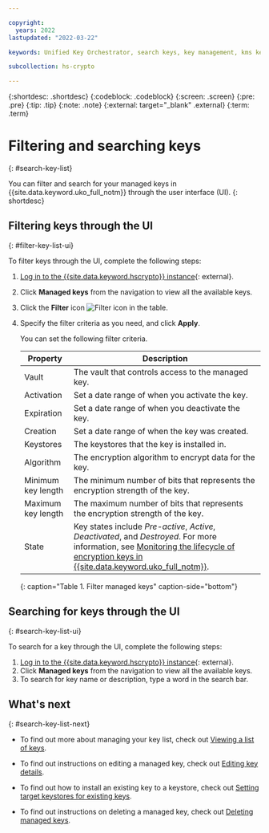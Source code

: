 ```yaml
---

copyright:
  years: 2022
lastupdated: "2022-03-22"

keywords: Unified Key Orchestrator, search keys, key management, kms keys

subcollection: hs-crypto

---
```


{:shortdesc: .shortdesc}
{:codeblock: .codeblock}
{:screen: .screen}
{:pre: .pre}
{:tip: .tip}
{:note: .note}
{:external: target="_blank" .external}
{:term: .term}


# Filtering and searching keys
{: #search-key-list}

You can filter and search for your managed keys in {{site.data.keyword.uko_full_notm}} through the user interface (UI).
{: shortdesc}


## Filtering keys through the UI
{: #filter-key-list-ui}

To filter keys through the UI, complete the following steps:

1. [Log in to the {{site.data.keyword.hscrypto}} instance](https://cloud.ibm.com/login){: external}.
2. Click **Managed keys** from the navigation to view all the available keys.
3. Click the **Filter** icon ![Filter icon](../icons/filter.svg "Filter") in the table.
4. Specify the filter criteria as you need, and click **Apply**.
   
   You can set the following filter criteria.

    |       Property	     |                         Description                       |
    |----------------------|-----------------------------------------------------------|
    | Vault                | The vault that controls access to the managed key.        |
    | Activation           | Set a date range of when you activate the key.  |
    | Expiration           | Set a date range of when you deactivate the key.  |
    | Creation             | Set a date range of when the key was created.             |
    | Keystores            | The keystores that the key is installed in.               |
    | Algorithm            | The encryption algorithm to encrypt data for the key.     |
    | Minimum key length   | The minimum number of bits that represents the encryption strength of the key.   |
    | Maximum key length   | The maximum number of bits that represents the encryption strength of the key.   |
    | State                | Key states include _Pre-active_, _Active_, _Deactivated_, and _Destroyed_. For more information, see [Monitoring the lifecycle of encryption keys in {{site.data.keyword.uko_full_notm}}](/docs/hs-crypto?topic=hs-crypto-uko-key-states). |
    {: caption="Table 1. Filter managed keys" caption-side="bottom"}


##  Searching for keys through the UI
{: #search-key-list-ui}

To search for a key through the UI, complete the following steps:

1. [Log in to the {{site.data.keyword.hscrypto}} instance](https://cloud.ibm.com/login){: external}.
2. Click **Managed keys** from the navigation to view all the available keys.
3. To search for key name or description, type a word in the search bar.



## What's next
{: #search-key-list-next}

- To find out more about managing your key list, check out [Viewing a list of keys](/docs/hs-crypto?topic=hs-crypto-view-key-list).
  
- To find out instructions on editing a managed key, check out [Editing key details](/docs/hs-crypto?topic=hs-crypto-edit-kms-keys).

- To find out how to install an existing key to a keystore, check out [Setting target keystores for existing keys](/docs/hs-crypto?topic=hs-crypto-install-key-keystores).

- To find out instructions on deleting a managed key, check out [Deleting managed keys](/docs/hs-crypto?topic=hs-crypto-delete-managed-keys).

